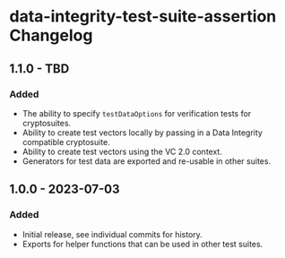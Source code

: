 # data-integrity-test-suite-assertion Changelog

## 1.1.0 - TBD

### Added
- The ability to specify `testDataOptions` for verification tests for cryptosuites.
- Ability to create test vectors locally by passing in a Data Integrity compatible cryptosuite.
- Ability to create test vectors using the VC 2.0 context.
- Generators for test data are exported and re-usable in other suites.

## 1.0.0 - 2023-07-03

### Added
- Initial release, see individual commits for history.
- Exports for helper functions that can be used in other test suites.
